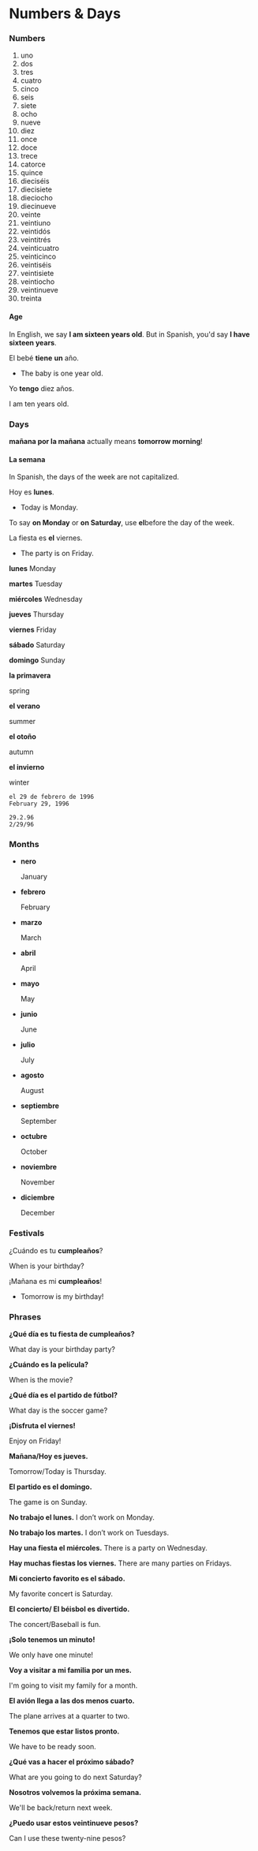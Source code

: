 # Numbers & Days

### Numbers

1. uno
2. dos
3. tres
4. cuatro
5. cinco
6. seis
7. siete
8. ocho
9. nueve
10. diez
11. once
12. doce
13. trece
14. catorce
15. quince
16. dieciséis
17. diecisiete
18. dieciocho
19. diecinueve
20. veinte
21. veintiuno
22. veintidós
23. veintitrés
24. veinticuatro
25. veinticinco
26. veintiséis
27. veintisiete
28. veintiocho
29. veintinueve
30. treinta

#### Age

In English, we say **I am sixteen years old**. But in Spanish, you'd say **I have sixteen years**.

El bebé **tiene** **un** año.

* The baby is one year old.

Yo **tengo** diez años.

I am ten years old.

### Days

**mañana por la mañana** actually means **tomorrow morning**!

#### La semana

In Spanish, the days of the week are not capitalized.

Hoy es **lunes**.

* Today is Monday.

To say **on Monday** or **on Saturday**, use **el**before the day of the week.

La fiesta es **el** viernes.

* The party is on Friday.

**lunes** Monday

**martes** Tuesday

**miércoles** Wednesday

**jueves** Thursday

**viernes** Friday

**sábado** Saturday

**domingo** Sunday

**la primavera**

spring

**el verano**

summer

**el otoño**

autumn

**el invierno**

winter

```text
el 29 de febrero de 1996
February 29, 1996
​
29.2.96
2/29/96
```

### Months

* **nero**

  January

* **febrero**

  February

* **marzo**

  March

* **abril**

  April

* **mayo**

  May

* **junio**

  June

* **julio**

  July

* **agosto**

  August

* **septiembre**

  September

* **octubre**

  October

* **noviembre**

  November

* **diciembre**

  December

### Festivals

¿Cuándo es tu **cumpleaños**?

When is your birthday?

¡Mañana es mi **cumpleaños**!

* Tomorrow is my birthday!

### Phrases

**¿Qué día es tu fiesta de cumpleaños?**

What day is your birthday party?

**¿Cuándo es la película?**

When is the movie?

**¿Qué día es el partido de fútbol?**

What day is the soccer game?

**¡Disfruta el viernes!**

Enjoy on Friday!

**Mañana/Hoy es jueves.**

Tomorrow/Today is Thursday.

**El partido es el domingo.**

The game is on Sunday.

**No trabajo el lunes.** I don’t work on Monday.

**No trabajo los martes.** I don’t work on Tuesdays.

**Hay una fiesta el miércoles.** There is a party on Wednesday.

**Hay muchas fiestas los viernes.** There are many parties on Fridays.

**Mi concierto favorito es el sábado.**

My favorite concert is Saturday.

**El concierto/ El béisbol  es divertido.**

The concert/Baseball is fun.

**¡Solo tenemos un minuto!**

We only have one minute!

**Voy a visitar a mi familia por un mes.**

I'm going to visit my family for a month.

**El avión llega a las dos menos cuarto.**

The plane arrives at a quarter to two.

**Tenemos que estar listos pronto.**

We have to be ready soon.

**¿Qué vas a hacer el próximo sábado?**

What are you going to do next Saturday?

**Nosotros volvemos la próxima semana.**

We'll be back/return next week.

**¿Puedo usar estos veintinueve pesos?**

Can I use these twenty-nine pesos?

